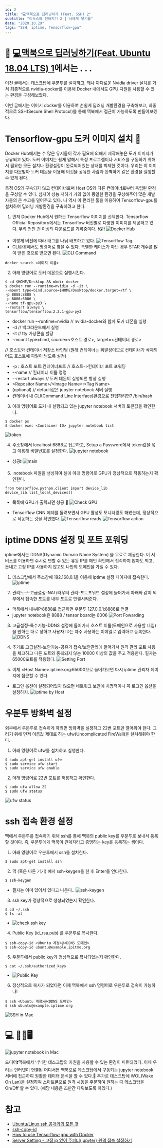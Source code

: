 ```yaml
---
id: 2
title: "💻맥북으로 딥러닝하기 (Feat. SSH) 2"
subtitle: "리눅스와 친해지기 2 | 너에게 닿기를"
date: "2020.10.29"
tags: "SSH, iptime, Tensorflow-gpu"
---
```


# 🧲 [💻맥북으로 딥러닝하기(Feat. Ubuntu 18.04 LTS) 1](https://inkkim.github.io/article/1.html)에서는 . . .
이전 글에서는 데스크탑에 우분투를 설치하고, 꽤나 까다로운 Nvidia driver 설치를 거쳐 최종적으로 nvidia-docker를 이용해 Docker 내에서도 GPU 자원을 사용할 수 있는 환경을 구성해보았다.

이번 글에서는 이어서 docker를 이용하여 손쉽게 딥러닝 개발환경을 구축해보고, 최종적으로 SSH(Secure Shell Protocol)를 통해 맥북에서 접근이 가능하도록 만들어보겠다.

# Tensorflow-gpu 도커 이미지 설치 🐳

Docker Hub에서는 수 많은 유저들이 각자 필요에 의해서 제작해놓은 도커 이미지가 공유되고 있다. 도커 이미지는 쉽게 말해서 특정 프로그램이나 서비스를 구동하기 위해서 필요한 모든 설치나 환경설정이 완료되어있는 상태를 박제한 것이다. 우리는 이 이미지를 다운받아 도커 데몬을 이용해 이것을 공유한 사람과 완벽하게 같은 환경을 실행할 수 있게 된다.

특정 OS의 구속되지 않고 컨테이너로써 Host OS와 다른 컨테이너로부터 독립된 환경을 구성할 수 있다. 심지어 성능 저하가 거의 없이 동일한 환경을 구성해주어 많은 개발자들의 큰 수고를 덜어주고 있다. 나 역시 이 편리한 툴을 이용하여 Tensorflow-gpu를 설치하여 딥러닝 개발환경을 구축하려고 한다. 

1. 먼저 Docker Hub에서 원하는 Tensorflow 이미지를 선택한다. Tensorflow Official Repository에서는 Tensorflow 버전별로 다양한 이미지를 제공하고 있다. 무려 천만 건 이상의 다운로드를 기록중이다. ❗😲❗
![Docker Hub](https://user-images.githubusercontent.com/60086878/97440883-687ab780-196b-11eb-8fea-5568c959c430.png)

- 이렇게 버전에 따라 태그를 나눠 배포하고 있다. 
![Tensorflow Tag](https://user-images.githubusercontent.com/60086878/97441942-a0cec580-196c-11eb-9ab9-ef6746dce720.png)
- CLI환경에서도 명령어로 찾을 수 있다. 특별한 케이스가 아닌 경우 STAR 개수를 많이 받은 것으로 받으면 된다.
![CLI Command](https://user-images.githubusercontent.com/60086878/97451551-30797180-1977-11eb-9df3-948f7ce81933.png)

```
docker search <이미지 이름>
```

2. 아래 명령어로 도커 데몬으로 실행시킨다.
```
$ cd $HOME/Desktop && mkdir docker
$ docker run --runtime=nvidia -d -it \ 
--mount type=bind,source=$HOME/Desktop/docker,target=/tf \
-p 8888:8888 \
-p 6006:6006 \
--name tf-gpu-py3 \
--restart always \
tensorflow/tensorflow:2.2.1-gpu-py3
```

- docker run --runtime=nvidia // nvidia-docker와 함께 도커 데몬을 실행
- -d // 백그라운드에서 실행
- -it // tty 가상콘솔 할당
- -mount type=bind, source=<호스트 경로>, target=<컨테이너 경로> 

// 호스트와 컨테이너 저장소 바인딩 (원래 컨테이너는 휘발성이므로 컨테이너가 삭제되어도 호스트에 파일이 남도록 설정)
- -p : 호스트 포트:컨테이너포트 // 호스트->컨테이너 포트 포워딩
- --name // 컨테이너 이름 명명
- --restart always // 도커 데몬이 실행되면 항상 실행
- \<Repositor Name>/\<Image Name>:\<Tag Name>
- <exec> (optional) // default값은 jupyter notebook 서버 실행
- 컨테이너 내 CLI(Command Line Interface)환경으로 진입하려면? /bin/bash

3. 아래 명령어로 도커 내 실행되고 있는 jupyter notebook 서버의 토큰값을 확인한다.
```
$ docker ps
$ docker exec <Container ID> jupyter notebook list
```
![token](https://user-images.githubusercontent.com/60086878/97458797-68d07e00-197e-11eb-9cae-8f68aefcd873.png)

4. 주소창에서 localhost:8888로 접근하고, Setup a Password에서 token값을 넣고 이용해 비밀번호를 설정한다.
![jupyter notebook](https://user-images.githubusercontent.com/60086878/97459020-a46b4800-197e-11eb-9e68-30bf57c3d461.png)
- 성공❗
![main](https://user-images.githubusercontent.com/60086878/97459618-4d19a780-197f-11eb-99ad-5f8873398063.png)

5. .notebook 파일을 생성하여 셀에 아래 명령어로 GPU가 정상적으로 작동하는지 확인한다.
```
from tensorflow.python.client import device_lib
device_lib.list_local_devices()
```
- 목록에 GPU가 출력되면 성공 🎉
![Check GPU](https://user-images.githubusercontent.com/60086878/97460098-cdd8a380-197f-11eb-8b56-0749930cf1a5.png)

- Tensorflow CNN 예제를 돌려보면서 GPU 활성도 모니터링도 해봤는데, 정상적으로 작동하는 것을 확인했다.
![Tensorflow ready](https://user-images.githubusercontent.com/60086878/97323747-76b9cc80-18b4-11eb-9e01-a896c3780395.png)
![Tensorflow action](https://user-images.githubusercontent.com/60086878/97326005-e466f800-18b6-11eb-8953-54899d40676f.png)

# iptime DDNS 설정 및 포트 포워딩
iptime에서는 DDNS(Dynamic Domain Name System)
을 무료로 제공한다. 이 서비스를 이용하면 수시로 변할 수 있는 유동 IP를 매번 확인해서 접속하지 않아도 되고, 돈내고 고정 IP를 사용하지 않고도 나만의 도메인을 가질 수 있다.

1. 데스크탑에서 주소창에 192.168.0.1을 이용해 iptime 설정 페이지에 접속한다.
![iptime](https://user-images.githubusercontent.com/60086878/97590628-27a1a200-1a42-11eb-90b8-6c043676007a.png)


2. 관리도구-고급설정-NAT/라우터 관리-포트포워드 설정에 들어가서 아래와 같이 외부에서 접속한 포트를 내부 포트로 연결시켜준다.

- 맥북에서 내부IP:8888로 접근하면 우분투 127.0.0.1:8888로 연결
- jupyter notebook은 8888 / tensor board는 6006
![Port Fowarding](https://user-images.githubusercontent.com/60086878/97588148-8c0f3200-1a3f-11eb-8915-07ebae30ee04.png)

3. 고급설정-특수기능-DDNS 설정에 들어가서 호스트 이름(도메인으로 사용할 네임)을 원하는 대로 정하고 사용자 ID는 자주 사용하는 이메일로 입력하고 등록한다.
![DDNS](https://user-images.githubusercontent.com/60086878/97589150-8a923980-1a40-11eb-9eff-46e922d43b8b.png)

4. 추가로 고급설정-보안기능-공유기 접속/보안관리에 들어가서 원격 관리 포트 사용을 체크하고 다른 포트와 중복되지 않는 10000 이상의 값을 주고 적용한다. 필자는 65000포트를 적용했다.
![Setting Port](https://user-images.githubusercontent.com/60086878/97589608-0f7d5300-1a41-11eb-8aeb-4a09fc8eb973.png)

5. 이제 \<Host Name>.iptime.org:65000으로 들어가보면 다시 iptime 관리자 페이지에 접근할 수 있다.

- 로그인 옵션이 설정되어있지 않으면 네트워크 보안에 치명적이니 꼭 로그인 옵션을 설정하자.
![iptime by Host](https://user-images.githubusercontent.com/60086878/97590879-6f282e00-1a42-11eb-8fdb-e0b3993b260a.png)

# 우분투 방화벽 설정
외부에서 우분투로 접속하게 하려면 방화벽을 설정하고 22번 포트만 열어줘야 한다. 그러기 위해 먼저 이름값 제대로 하는 ufw(Uncomplicated FireWall)을 설치해줘야 한다.

1. 아래 명령어로 ufw를 설치하고 실행한다.
```
$ sudo apt-get install ufw
$ sudo service ufw start
$ sudo service ufw enable
```

2. 아래 명령어로 22번 포트를 허용하고 확인한다.
```
$ sudo ufw allow 22
$ sudo ufw status
```

![ufw status](https://user-images.githubusercontent.com/60086878/97461289-fb721c80-1980-11eb-8089-8de63c0c5376.png)

# ssh 접속 환경 설정
맥에서 우분투를 접속하기 위해 ssh를 통해 맥북의 public key를 우분투로 보내서 등록 할 것이다. 즉, 우분투에게 맥북이 관계자라고 증명하는 key를 등록하는 셈이다.

1. 아래 명령어로 우분투에서 ssh를 설치한다.
```
$ sudo apt-get install ssh
```

2. 맥 (혹은 다른 기기) 에서 ssh-keygen을 한 후 Enter를 연타한다.
```
$ ssh-keygen
```
- 필자는 이미 있어서 있다고 나온다..
![ssh-keygen](https://user-images.githubusercontent.com/60086878/97464021-bdc2c300-1983-11eb-88e7-14e49fb9fcbc.png)

3. ssh key가 정상적으로 생성되었는지 확인한다.
```
$ cd ~/.ssh
$ ls -al
```
- ![check ssh key](https://user-images.githubusercontent.com/60086878/97464338-227e1d80-1984-11eb-95c7-fc837f99d816.png)

4. Public Key (id_rsa.pub) 를 우분투로 복사한다.
```
$ ssh-copy-id <Ubuntu 계정>@<DDNS 도메인>
$ ssh-copy-id ubuntu@example.ipitme.org
```

5. 우분투에서 public key가 정상적으로 복사되었는지 확인한다.
```
$ cat ~/.ssh/authorized_keys
```
- ![Public Key](https://user-images.githubusercontent.com/60086878/97591460-fd9caf80-1a42-11eb-98a0-2636960ab725.png)

6. 정상적으로 복사가 되었다면 이제 맥북에서 ssh 명령어로 우분투로 접속이 가능하다!
```
$ ssh <Ubuntu 계정>@<DDNS 도메인>
$ ssh ubuntu@example.iptime.org
```
![SSH in Mac](https://user-images.githubusercontent.com/60086878/97596843-7fdba280-1a48-11eb-82b2-56384dd58d69.png)

# 💻 🔗🔌🖥 

![jupyter notebook in Mac](https://user-images.githubusercontent.com/60086878/97596875-8a963780-1a48-11eb-900a-2b089c69b362.png)

드디어❗맥북에서 넉넉한 데스크탑의 자원을 사용할 수 있는 환경이 마련되었다. 이제 우리는 인터넷이 연결된 어디서든 맥북으로 데스크탑에서 구동되는 jupyter notebook 서버에 접근하여 원활한 데이터 분석을 할 수 있다.👏 추가로 데스크탑에 WOL(Wake On Lan)을 설정하여 스마트폰으로 원격 시동을 주문하여 원하는 때 데스크탑을 On/Off 할 수 있다. (해당 내용은 조만간 다뤄보도록 하겠다.)

# 참고
- [Ubuntu/Linux ssh 공개키의 모든 것](https://storycompiler.tistory.com/112)
- [ssh-copy-id](https://www.ssh.com/ssh/copy-id)
- [How to use Tensorflow-gpu with Docker](https://medium.com/@RouYunPan/how-to-use-tensorflow-gpu-with-docker-2b72f784fdf3)
- [Server Setting - 고정 ip 없이 주피터(jupyter) 원격 접속 설정하기](https://jeongwookie.github.io/2019/05/23/190523-ubuntu-jupyter-notebook-remote/)
